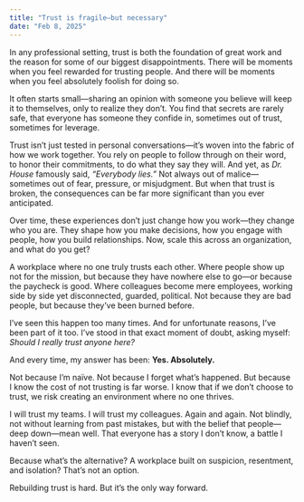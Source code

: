 ```yaml
---
title: "Trust is fragile—but necessary"
date: "Feb 8, 2025"
---
```


In any professional setting, trust is both the foundation of great work and the reason for some of our biggest disappointments. There will be moments when you feel rewarded for trusting people. And there will be moments when you feel absolutely foolish for doing so.

It often starts small—sharing an opinion with someone you believe will keep it to themselves, only to realize they don’t. You find that secrets are rarely safe, that everyone has someone they confide in, sometimes out of trust, sometimes for leverage.

Trust isn’t just tested in personal conversations—it’s woven into the fabric of how we work together. You rely on people to follow through on their word, to honor their commitments, to do what they say they will. And yet, as _Dr. House_ famously said, _“Everybody lies.”_ Not always out of malice—sometimes out of fear, pressure, or misjudgment. But when that trust is broken, the consequences can be far more significant than you ever anticipated.

Over time, these experiences don’t just change how you work—they change who you are. They shape how you make decisions, how you engage with people, how you build relationships. Now, scale this across an organization, and what do you get?

A workplace where no one truly trusts each other. Where people show up not for the mission, but because they have nowhere else to go—or because the paycheck is good. Where colleagues become mere employees, working side by side yet disconnected, guarded, political. Not because they are bad people, but because they’ve been burned before.

I’ve seen this happen too many times. And for unfortunate reasons, I’ve been part of it too. I’ve stood in that exact moment of doubt, asking myself: _Should I really trust anyone here?_

And every time, my answer has been: **Yes. Absolutely.**

Not because I’m naïve. Not because I forget what’s happened. But because I know the cost of not trusting is far worse. I know that if we don’t choose to trust, we risk creating an environment where no one thrives.

I will trust my teams. I will trust my colleagues. Again and again. Not blindly, not without learning from past mistakes, but with the belief that people—deep down—mean well. That everyone has a story I don’t know, a battle I haven’t seen.

Because what’s the alternative? A workplace built on suspicion, resentment, and isolation? That’s not an option.

Rebuilding trust is hard. But it’s the only way forward.
